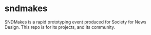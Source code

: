# sndmakes
SNDMakes is a rapid prototyping event produced for Society for News Design. This repo is for its projects, and its community.
